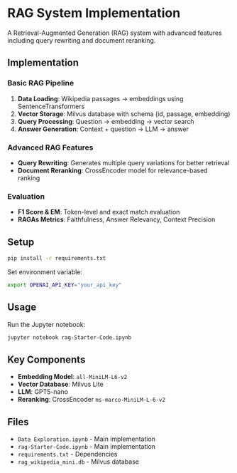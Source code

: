 # RAG System Implementation

A Retrieval-Augmented Generation (RAG) system with advanced features including query rewriting and document reranking.

## Implementation

### Basic RAG Pipeline
1. **Data Loading**: Wikipedia passages → embeddings using SentenceTransformers
2. **Vector Storage**: Milvus database with schema (id, passage, embedding)
3. **Query Processing**: Question → embedding → vector search
4. **Answer Generation**: Context + question → LLM → answer

### Advanced RAG Features
- **Query Rewriting**: Generates multiple query variations for better retrieval
- **Document Reranking**: CrossEncoder model for relevance-based ranking

### Evaluation
- **F1 Score & EM**: Token-level and exact match evaluation
- **RAGAs Metrics**: Faithfulness, Answer Relevancy, Context Precision

## Setup

```bash
pip install -r requirements.txt
```

Set environment variable:
```bash
export OPENAI_API_KEY="your_api_key"
```

## Usage

Run the Jupyter notebook:
```bash
jupyter notebook rag-Starter-Code.ipynb
```

## Key Components

- **Embedding Model**: `all-MiniLM-L6-v2`
- **Vector Database**: Milvus Lite
- **LLM**: GPT5-nano
- **Reranking**: CrossEncoder `ms-marco-MiniLM-L-6-v2`

## Files

- `Data Exploration.ipynb` - Main implementation
- `rag-Starter-Code.ipynb` - Main implementation
- `requirements.txt` - Dependencies
- `rag_wikipedia_mini.db` - Milvus database